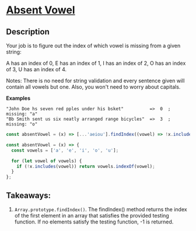 # [Absent Vowel](https://www.codewars.com/kata/56414fdc6488ee99db00002c)

## Description

Your job is to figure out the index of which vowel is missing from a given string:

A has an index of 0,
E has an index of 1,
I has an index of 2,
O has an index of 3,
U has an index of 4.

Notes: There is no need for string validation and every sentence given will contain all vowels but one. Also, you won't need to worry about capitals.

**Examples**

```
"John Doe hs seven red pples under his bsket"          =>  0  ; missing: "a"
"Bb Smith sent us six neatly arranged range bicycles"  =>  3  ; missing: "o"
```

```js
const absentVowel = (x) => [...'aeiou'].findIndex((vowel) => !x.includes(vowel));
```

```js
const absentVowel = (x) => {
  const vowels = ['a', 'e', 'i', 'o', 'u'];

  for (let vowel of vowels) {
    if (!x.includes(vowel)) return vowels.indexOf(vowel);
  }
};
```

## Takeaways:

1. `Array.prototype.findIndex()`. The findIndex() method returns the index of the first element in an array that satisfies the provided testing function. If no elements satisfy the testing function, -1 is returned.
